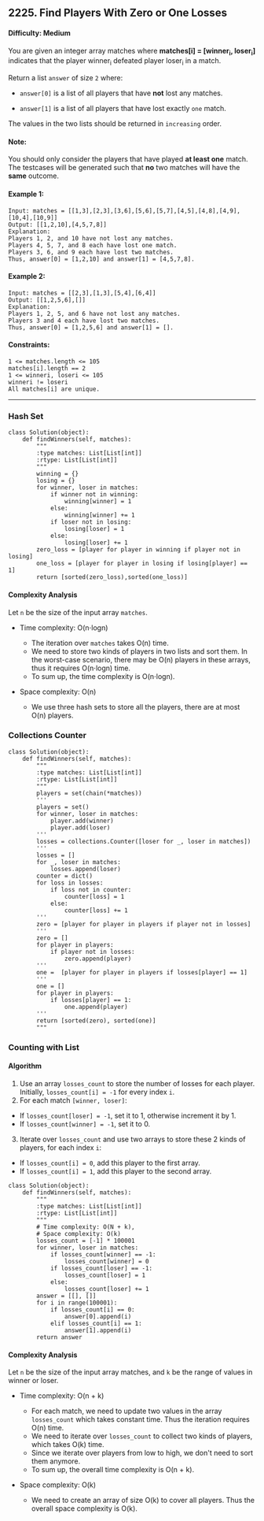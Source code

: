 ## 2225. Find Players With Zero or One Losses

#### Difficulty: Medium

You are given an integer array matches where __matches[i] = [winner<sub>i</sub>, loser<sub>i</sub>]__ indicates that the player winner<sub>i</sub> defeated player loser<sub>i</sub> in a match.

Return a list ```answer``` of size ```2``` where:

- ```answer[0]``` is a list of all players that have __not__ lost any matches.

- ```answer[1]``` is a list of all players that have lost exactly ```one``` match.

The values in the two lists should be returned in ```increasing``` order.

#### Note:

You should only consider the players that have played __at least one__ match.
The testcases will be generated such that __no__ two matches will have the __same__ outcome.

#### Example 1:
```
Input: matches = [[1,3],[2,3],[3,6],[5,6],[5,7],[4,5],[4,8],[4,9],[10,4],[10,9]]
Output: [[1,2,10],[4,5,7,8]]
Explanation:
Players 1, 2, and 10 have not lost any matches.
Players 4, 5, 7, and 8 each have lost one match.
Players 3, 6, and 9 each have lost two matches.
Thus, answer[0] = [1,2,10] and answer[1] = [4,5,7,8].
```

#### Example 2:
```
Input: matches = [[2,3],[1,3],[5,4],[6,4]]
Output: [[1,2,5,6],[]]
Explanation:
Players 1, 2, 5, and 6 have not lost any matches.
Players 3 and 4 each have lost two matches.
Thus, answer[0] = [1,2,5,6] and answer[1] = [].
```

#### Constraints:
```
1 <= matches.length <= 105
matches[i].length == 2
1 <= winneri, loseri <= 105
winneri != loseri
All matches[i] are unique.
```

---

### Hash Set

```{Python}
class Solution(object):
    def findWinners(self, matches):
        """
        :type matches: List[List[int]]
        :rtype: List[List[int]]
        """
        winning = {}
        losing = {}
        for winner, loser in matches:
            if winner not in winning:
                winning[winner] = 1
            else:
                winning[winner] += 1
            if loser not in losing:
                losing[loser] = 1
            else:
                losing[loser] += 1
        zero_loss = [player for player in winning if player not in losing]
        one_loss = [player for player in losing if losing[player] == 1]
        return [sorted(zero_loss),sorted(one_loss)]
```

#### Complexity Analysis

Let ```n``` be the size of the input array ```matches```.

- Time complexity: O(n⋅logn)

    - The iteration over ```matches``` takes O(n) time.
    - We need to store two kinds of players in two lists and sort them. In the worst-case scenario, there may be O(n) players in these arrays, thus it requires O(n⋅logn) time.
    - To sum up, the time complexity is O(n⋅logn).

- Space complexity: O(n)

    - We use three hash sets to store all the players, there are at most O(n) players.

### Collections Counter

```{Python}
class Solution(object):
    def findWinners(self, matches):
        """
        :type matches: List[List[int]]
        :rtype: List[List[int]]
        """
        players = set(chain(*matches))
        '''
        players = set()
        for winner, loser in matches:
            player.add(winner)
            player.add(loser)
        '''
        losses = collections.Counter([loser for _, loser in matches])
        '''
        losses = []
        for _, loser in matches:
            losses.append(loser)
        counter = dict()
        for loss in losses:
            if loss not in counter:
                counter[loss] = 1
            else:
                counter[loss] += 1
        '''
        zero = [player for player in players if player not in losses]
        '''
        zero = []
        for player in players:
            if player not in losses:
                zero.append(player)
        '''
        one =  [player for player in players if losses[player] == 1]
        '''
        one = []
        for player in players:
            if losses[player] == 1:
                one.append(player)
        '''
        return [sorted(zero), sorted(one)]
        """
```

### Counting with List

#### Algorithm

1. Use an array ```losses_count``` to store the number of losses for each player. Initially, ```losses_count[i] = -1``` for every index ```i```.
2. For each match ```[winner, loser]```:
- If ```losses_count[loser] = -1```, set it to 1, otherwise increment it by 1.
- If ```losses_count[winner] = -1```, set it to 0.
3. Iterate over ```losses_count``` and use two arrays to store these 2 kinds of players, for each index ```i```:
- If ```losses_count[i] = 0```, add this player to the first array.
- If ```losses_count[i] = 1```, add this player to the second array.

```{Python}
class Solution(object):
    def findWinners(self, matches):
        """
        :type matches: List[List[int]]
        :rtype: List[List[int]]
        """
        # Time complexity: O(N + k),
        # Space complexity: O(k)
        losses_count = [-1] * 100001
        for winner, loser in matches:
            if losses_count[winner] == -1:
                losses_count[winner] = 0
            if losses_count[loser] == -1:
                losses_count[loser] = 1
            else:
                losses_count[loser] += 1
        answer = [[], []]
        for i in range(100001):
            if losses_count[i] == 0:
                answer[0].append(i)
            elif losses_count[i] == 1:
                answer[1].append(i)
        return answer      
```

#### Complexity Analysis
Let ```n``` be the size of the input array matches, and ```k``` be the range of values in winner or loser.

- Time complexity: O(n + k)

    - For each match, we need to update two values in the array ```losses_count``` which takes constant time. Thus the iteration requires O(n) time.
    - We need to iterate over ```losses_count``` to collect two kinds of players, which takes O(k) time.
    - Since we iterate over players from low to high, we don't need to sort them anymore.
    - To sum up, the overall time complexity is O(n + k).
    
- Space complexity: O(k)

    - We need to create an array of size O(k) to cover all players. Thus the overall space complexity is O(k).
